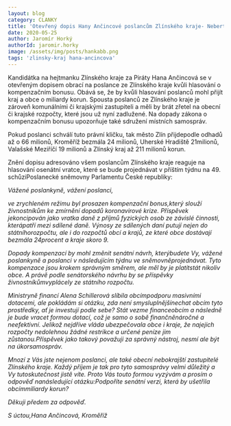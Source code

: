 ```yaml
---
layout: blog
category: CLANKY
title: 'Otevřený dopis Hany Ančincové poslancům Zlínského kraje- Neberte miliardy obcím a krajům'
date: 2020-05-25
author: Jaromír Horký
authorId: jaromir.horky
image: /assets/img/posts/hankabb.png
tags: 'zlinsky-kraj hana-ancincova'
---
```


Kandidátka na hejtmanku Zlínského kraje za Piráty Hana Ančincová se v otevřeným dopisem obrací na poslance ze Zlínského kraje kvůli hlasování o kompenzačním bonusu. Obává se, že by kvůli hlasování poslanců mohl přijít kraj a obce o miliardy korun. Spousta poslanců ze Zlínského kraje je zároveň komunálními či krajskými zastupiteli a měli by brát zřetel na obecní či krajské rozpočty, které jsou už nyní zadlužené. Na dopady zákona o kompenzačním bonusu upozorňuje také sdružení místních samospráv.

Pokud poslanci schválí tuto právní kličku, tak město Zlín přijdepodle odhadů až o 66 milionů, Kroměříž bezmála 24 milionů, Uherské Hradiště 21milionů, Valašské Meziříčí 19 milionů a Zlínský kraj až 211 milionů korun.

Znění dopisu adresováno všem poslancům Zlínského kraje reaguje na hlasování osenátní vratce, které se bude projednávat v příštím týdnu na 49. schůziPoslanecké sněmovny Parlamentu České republiky:

*Vážené poslankyně, vážení poslanci,*

*ve zrychleném režimu byl prosazen kompenzační bonus,který slouží živnostníkům ke zmírnění dopadů koronavirové krize. Příspěvek jekoncipován jako vratka daně z příjmů fyzických osob ze závislé činnosti, kterápatří mezi sdílené daně. Výnosy ze sdílených daní putují nejen do státníhorozpočtu, ale i do rozpočtů obcí a krajů, ze které obce dostávají bezmála 24procent a kraje skoro 9.*

*Dopady kompenzací by mohl změnit senátní návrh, kterýbudete Vy, vážené poslankyně a poslanci v následujícím týdnu ve sněmovněprojednávat. Tyto kompenzace jsou krokem správným směrem, ale měl by je platitstát nikoliv obce. A právě podle senátorského návrhu by se příspěvky živnostníkůmvyplácely ze státního rozpočtu.*

*Ministryně financí Alena Schillerová slíbila obcímpodporu masivními dotacemi, ale pokládám si otázku, zda není smysluplnějšínechat obcím tyto prostředky, ať je investují podle sebe? Stát vezme financeobcím a následně je bude vracet formou dotací, což je samo o sobě finančněnáročné a neefektivní. Jelikož nejdříve vláda ubezpečovala obce i kraje, že najejich rozpočty nedolehnou žádné restrikce a určené peníze jim zůstanou.Příspěvek jako takový považuji za správný nástroj, nesmí ale být na úkorsamospráv.*

*Mnozí z Vás jste nejenom poslanci, ale také obecní nebokrajští zastupitelé Zlínského kraje. Každý příjem je tak pro tyto samosprávy velmi důležitý a Vy tutoskutečnost jistě víte. Proto Vás touto formou vyzývám a prosím o odpověď nanásledující otázku:Podpoříte senátní verzi, která by ušetřila obcímmiliardy korun?*

*Děkuji předem za odpověď.*

*S úctou,Hana Ančincová, Kroměříž*
